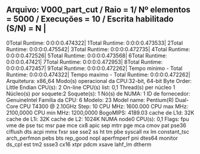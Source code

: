 Arquivo: V000_part_cut / Raio = 1/ Nº elementos = 5000 / Execuções = 10 / Escrita habilitado (S/N) = N |
-------------------------------------------------------------------------------------------
0Total Runtime: 0:0:0:0.474322|
1Total Runtime: 0:0:0:0.473533|
2Total Runtime: 0:0:0:0.475542|
3Total Runtime: 0:0:0:0.472735|
4Total Runtime: 0:0:0:0.472526|
5Total Runtime: 0:0:0:0.473568|
6Total Runtime: 0:0:0:0.47421|
7Total Runtime: 0:0:0:0.472953|
8Total Runtime: 0:0:0:0.472457|
9Total Runtime: 0:0:0:0.472262|
Tempo minimo - Total Runtime: 0:0:0:0.474322|
Tempo maximo - Total Runtime: 0:0:0:0.472262|
Arquitetura:           x86_64
Modo(s) operacional da CPU:32-bit, 64-bit
Byte Order:            Little Endian
CPU(s):                2
On-line CPU(s) list:   0,1
Thread(s) per núcleo  1
Núcleo(s) por soquete:2
Soquete(s):            1
Nó(s) de NUMA:        1
ID de fornecedor:      GenuineIntel
Família da CPU:       6
Modelo:                23
Model name:            Pentium(R) Dual-Core CPU       T4300  @ 2.10GHz
Step:                  10
CPU MHz:               1600.000
CPU max MHz:           2100,0000
CPU min MHz:           1200,0000
BogoMIPS:              4189.03
cache de L1d:          32K
cache de L1i:          32K
cache de L2:           1024K
NUMA node0 CPU(s):     0,1
Flags:                 fpu vme de pse tsc msr pae mce cx8 apic sep mtrr pge mca cmov pat pse36 clflush dts acpi mmx fxsr sse sse2 ss ht tm pbe syscall nx lm constant_tsc arch_perfmon pebs bts rep_good nopl aperfmperf pni dtes64 monitor ds_cpl est tm2 ssse3 cx16 xtpr pdcm xsave lahf_lm dtherm
